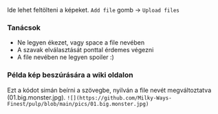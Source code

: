 Ide lehet feltölteni a képeket.
`Add file` gomb → `Upload files`

### Tanácsok
- Ne legyen ékezet, vagy space a file nevében
- A szavak elválasztását ponttal érdemes végezni
- A file nevében ne legyen spoiler :)

### Példa kép beszúrására  a wiki oldalon

Ezt a kódot simán beírni a szövegbe, nyilván a file nevét megváltoztatva (01.big.monster.jpg).
`![](https://github.com/Milky-Ways-Finest/pulp/blob/main/pics/01.big.monster.jpg)`

